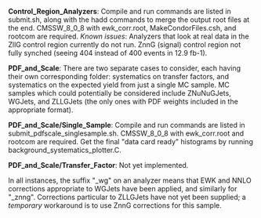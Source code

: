 **Control_Region_Analyzers**: Compile and run commands are listed in submit.sh, along with the hadd commands to merge the output root files at the end. CMSSW_8_0_8 with ewk_corr.root, MakeCondorFiles.csh, and rootcom are required.
_Known issues_: Analyzers that look at real data in the ZllG control region currently do not run. ZnnG (signal) control region not fully synched (seeing 404 instead of 400 events in 12.9 fb-1).

**PDF_and_Scale**: There are two separate cases to consider, each having their own corresponding folder: systematics on transfer factors, and systematics on the expected yield from just a single MC sample. MC samples which could potentially be considered include ZNuNuGJets, WGJets, and ZLLGJets (the only ones with PDF weights included in the appropriate format).

**PDF_and_Scale/Single_Sample**: Compile and run commands are listed in submit_pdfscale_singlesample.sh. CMSSW_8_0_8 with ewk_corr.root and rootcom are required. Get the final "data card ready" histograms by running background_systematics_plotter.C.

**PDF_and_Scale/Transfer_Factor**: Not yet implemented.

In all instances, the suffix "\_wg" on an analyzer means that EWK and NNLO corrections appropriate to WGJets have been applied, and similarly for "\_znng". Corrections particular to ZLLGJets have not yet been supplied; a _temporary_ workaround is to use ZnnG corrections for this sample.
